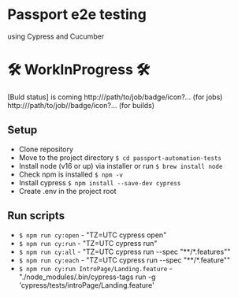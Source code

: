 # Passport e2e testing 
using Cypress and Cucumber

# :hammer_and_wrench: WorkInProgress :hammer_and_wrench:

[Buld status] is coming
http://<jenkinsroot>/path/to/job/badge/icon?... (for jobs)
http://<jenkinsroot>/path/to/job/<buildNumber>/badge/icon?... (for builds)

## Setup
- Clone repository
- Move to the project directory `$ cd passport-automation-tests`
- Install node (v16 or up) via installer or run `$ brew install node`
- Check npm is installed `$ npm -v`
- Install cypress `$ npm install --save-dev cypress`
- Create .env in the project root

## Run scripts
- `$ npm run cy:open` - "TZ=UTC cypress open"
- `$ npm run cy:run` - "TZ=UTC cypress run"
- `$ npm run cy:all` - "TZ=UTC cypress run --spec \"**/*.features\""
- `$ npm run cy:each` - "TZ=UTC cypress run --spec \"**/*.feature\""
- `$ npm run cy:run IntroPage/Landing.feature` - "./node_modules/.bin/cypress-tags run -g 'cypress/tests/introPage/Landing.feature'
